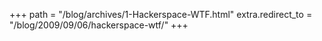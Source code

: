 +++
path = "/blog/archives/1-Hackerspace-WTF.html"
extra.redirect_to = "/blog/2009/09/06/hackerspace-wtf/"
+++
